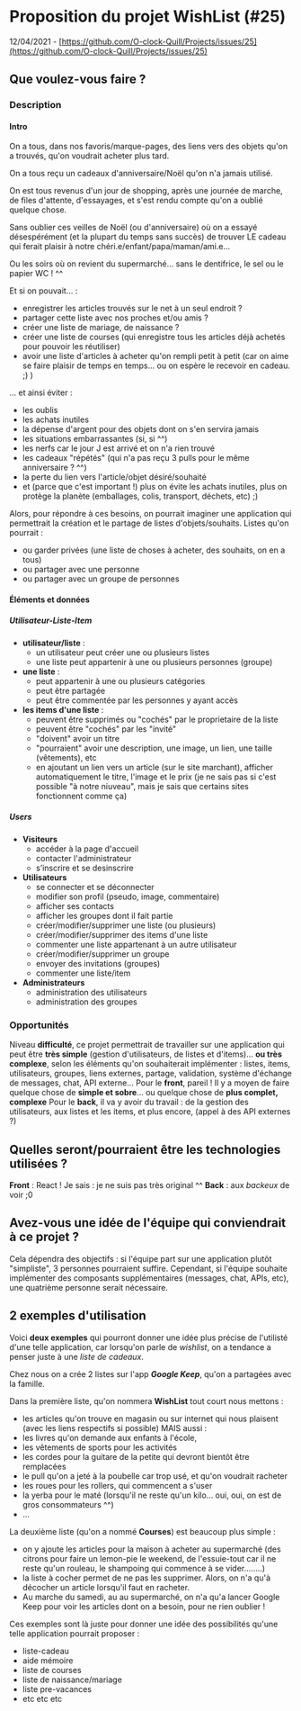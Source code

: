 #  Proposition du projet WishList (#25)

12/04/2021 - [https://github.com/O-clock-Quill/Projects/issues/25](https://github.com/O-clock-Quill/Projects/issues/25)

## Que voulez-vous faire ?

### Description

#### Intro

On a tous, dans nos favoris/marque-pages, des liens vers des objets qu'on a trouvés, qu'on voudrait acheter plus tard.

On a tous reçu un cadeaux d'anniversaire/Noël qu'on n'a jamais utilisé.

On est tous revenus d'un jour de shopping, après une journée de marche, de files d'attente, d'essayages, et s'est rendu compte qu'on a oublié quelque chose.

Sans oublier ces veilles de Noël (ou d'anniversaire) où on a essayé désespérément (et la plupart du temps sans succès) de trouver LE cadeau qui ferait plaisir à notre chéri.e/enfant/papa/maman/ami.e...

Ou les soirs où on revient du supermarché... sans le dentifrice, le sel ou le papier WC ! ^^

Et si on pouvait... :

- enregistrer les articles trouvés sur le net à un seul endroit ?
- partager cette liste avec nos proches et/ou amis ?
- créer une liste de mariage, de naissance ?
- créer une liste de courses (qui enregistre tous les articles déjà achetés pour pouvoir les réutiliser)
- avoir une liste d'articles à acheter qu'on rempli petit à petit (car on aime se faire plaisir de temps en temps... ou on espère le recevoir en cadeau. ;) )

... et ainsi éviter :

- les oublis
- les achats inutiles
- la dépense d'argent pour des objets dont on s'en servira jamais
- les situations embarrassantes (si, si ^^)
- les nerfs car le jour J est arrivé et on n'a rien trouvé
- les cadeaux "répétés" (qui n'a pas reçu 3 pulls pour le même anniversaire ? ^^)
- la perte du lien vers l'article/objet désiré/souhaité
- et (parce que c'est important !) plus on évite les achats inutiles, plus on protège la planète (emballages, colis, transport, déchets, etc) ;)

Alors, pour répondre à ces besoins, on pourrait imaginer une application qui permettrait la création et le partage de listes d'objets/souhaits. Listes qu'on pourrait :

- ou garder privées (une liste de choses à acheter, des souhaits, on en a tous)
- ou partager avec une personne
- ou partager avec un groupe de personnes

#### Éléments et données

##### Utilisateur-Liste-Item

- __utilisateur/liste__ :
  - un utilisateur peut créer une ou plusieurs listes
  - une liste peut appartenir à une ou plusieurs personnes (groupe)
- __une liste__ :
  - peut appartenir à une ou plusieurs catégories
  - peut être partagée
  - peut être commentée par les personnes y ayant accès
- __les items d'une liste__ :
  - peuvent être supprimés ou "cochés" par le proprietaire de la liste
  - peuvent être "cochés" par les "invité"
  - "doivent" avoir un titre
  - "pourraient" avoir une description, une image, un lien, une taille (vêtements), etc
  - en ajoutant un lien vers un article (sur le site marchant), afficher automatiquement le titre, l'image et le prix (je ne sais pas si c'est possible "à notre niuveau", mais je sais que certains sites fonctionnent comme ça)

##### Users

- __Visiteurs__
  - accéder à la page d'accueil
  - contacter l'administrateur
  - s’inscrire et se desinscrire
- __Utilisateurs__
  - se connecter et se déconnecter
  - modifier son profil (pseudo, image, commentaire)
  - afficher ses contacts
  - afficher les groupes dont il fait partie
  - créer/modifier/supprimer une liste (ou plusieurs)
  - créer/modifier/supprimer des items d'une liste
  - commenter une liste appartenant à un autre utilisateur
  - créer/modifier/supprimer un groupe
  - envoyer des invitations (groupes)
  - commenter une liste/item
- __Administrateurs__
  - administration des utilisateurs
  - administration des groupes

### Opportunités

Niveau __difficulté__, ce projet permettrait de travailler sur une application qui peut être __très simple__ (gestion d'utilisateurs, de listes et d'items)... __ou très complexe__, selon les éléments qu'on souhaiterait implémenter : listes, items, utilisateurs, groupes, liens externes, partage, validation, système d'échange de messages, chat, API externe...
Pour le __front__, pareil ! Il y a moyen de faire quelque chose de __simple et sobre__... ou quelque chose de __plus complet, complexe__
Pour le __back__, il va y avoir du travail : de la gestion des utilisateurs, aux listes et les items, et plus encore, (appel à des API externes ?)

## Quelles seront/pourraient être les technologies utilisées ?

__Front__ : React ! Je sais : je ne suis pas très original ^^
__Back__ : aux _backeux_ de voir ;0

## Avez-vous une idée de l'équipe qui conviendrait à ce projet ?

Cela dépendra des objectifs : si l'équipe part sur une application plutôt "simpliste", 3 personnes pourraient suffire. Cependant, si l'équipe souhaite implémenter des composants supplémentaires (messages, chat, APIs, etc), une quatrième personne serait nécessaire.

## 2 exemples d'utilisation

Voici **deux exemples** qui pourront donner une idée plus précise de l'utilisté d'une telle application, car lorsqu'on parle de _wishlist_, on a tendance a penser juste à une _liste de cadeaux_.

Chez nous on a crée 2 listes sur l'app **_Google Keep_**, qu'on a partagées avec la famille.

Dans la première liste, qu'on nommera **WishList** tout court  nous mettons :

- les articles qu'on trouve en magasin ou sur internet qui nous plaisent (avec les liens respectifs si possible)
MAIS aussi :
- les livres qu'on demande aux enfants à l'école,
- les vêtements de sports pour les activités
- les cordes pour la guitare de la petite qui devront bientôt être remplacées
- le pull qu'on a jeté à la poubelle car trop usé, et qu'on voudrait racheter
- les roues pour les rollers, qui commencent a s'user
- la yerba pour le maté (lorsqu'il ne reste qu'un kilo... oui, oui, on est de gros consommateurs ^^)
- ...

La deuxième liste (qu'on a nommé **Courses**) est beaucoup plus simple :
- on y ajoute les articles pour la maison à acheter au supermarché (des citrons pour faire un  lemon-pie le weekend, de l'essuie-tout  car il ne reste qu'un rouleau, le shampoing qui commence à se vider........)
- la liste à cocher permet de ne pas les supprimer. Alors, on n'a qu'à décocher un article lorsqu'il faut en racheter.
- Au marche du samedi, au au supermarché, on n'a qu'a lancer Google Keep pour voir les articles dont on a besoin, pour ne rien oublier !

Ces exemples sont là juste pour donner une idée des possibilités qu'une telle application pourrait proposer :
- liste-cadeau
- aide mémoire
- liste de courses
- liste de naissance/mariage
- liste pre-vacances
- etc etc etc

